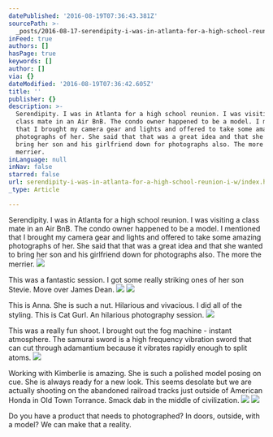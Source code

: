 ```yaml
---
datePublished: '2016-08-19T07:36:43.381Z'
sourcePath: >-
  _posts/2016-08-17-serendipity-i-was-in-atlanta-for-a-high-school-reunion-i-w.md
inFeed: true
authors: []
hasPage: true
keywords: []
author: []
via: {}
dateModified: '2016-08-19T07:36:42.605Z'
title: ''
publisher: {}
description: >-
  Serendipity. I was in Atlanta for a high school reunion. I was visiting a
  class mate in an Air BnB. The condo owner happened to be a model. I mentioned
  that I brought my camera gear and lights and offered to take some amazing
  photographs of her. She said that that was a great idea and that she wanted to
  bring her son and his girlfriend down for photographs also. The more the
  merrier.
inLanguage: null
inNav: false
starred: false
url: serendipity-i-was-in-atlanta-for-a-high-school-reunion-i-w/index.html
_type: Article

---
```

Serendipity. I was in Atlanta for a high school reunion. I was visiting a class mate in an Air BnB. The condo owner happened to be a model. I mentioned that I brought my camera gear and lights and offered to take some amazing photographs of her. She said that that was a great idea and that she wanted to bring her son and his girlfriend down for photographs also. The more the merrier.
![](https://the-grid-user-content.s3-us-west-2.amazonaws.com/5807c8f8-a7f9-4db9-a425-4384d0f9d8c0.jpg)

This was a fantastic session. I got some really striking ones of her son Stevie. Move over James Dean.
![](https://the-grid-user-content.s3-us-west-2.amazonaws.com/89787758-458b-407f-8617-27ed817853b6.jpg)
![](https://the-grid-user-content.s3-us-west-2.amazonaws.com/3ff1327c-4e9c-4238-94ff-931344a37df7.jpg)

This is Anna. She is such a nut. Hilarious and vivacious. I did all of the styling. This is Cat Gurl. An hilarious photography session.
![](https://the-grid-user-content.s3-us-west-2.amazonaws.com/f693c1d3-0e66-40d4-b559-20aae5992e93.jpg)

This was a really fun shoot. I brought out the fog machine - instant atmosphere. The samurai sword is a high frequency vibration sword that can cut through adamantium because it vibrates rapidly enough to split atoms.
![](https://the-grid-user-content.s3-us-west-2.amazonaws.com/dc5d6176-c0ad-4d42-856c-25ede015c7b6.jpg)

Working with Kimberlie is amazing. She is such a polished model posing on cue. She is always ready for a new look. This seems desolate but we are actually shooting on the abandoned railroad tracks just outside of American Honda in Old Town Torrance. Smack dab in the middle of civilization.
![](https://the-grid-user-content.s3-us-west-2.amazonaws.com/c2f83220-9121-4936-80ff-2d63015839e7.jpg)
![](https://the-grid-user-content.s3-us-west-2.amazonaws.com/80e3d37b-f32e-4cdc-92b7-9440caeaf834.jpg)

Do you have a product that needs to photographed? In doors, outside, with a model? We can make that a reality.
